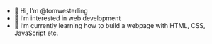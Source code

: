 - 👋 Hi, I’m @tomwesterling
- 👀 I’m interested in web development
- 🌱 I’m currently learning how to build a webpage with HTML, CSS, JavaScript etc.

<!---
tomwesterling/tomwesterling is a ✨ special ✨ repository because its `README.md` (this file) appears on your GitHub profile.
You can click the Preview link to take a look at your changes.
--->
